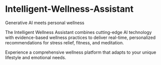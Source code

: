 # Intelligent-Wellness-Assistant
Generative AI meets personal wellness

The Intelligent Wellness Assistant combines cutting-edge AI technology with evidence-based wellness practices to deliver real-time, personalized recommendations for stress relief, fitness, and meditation.

Experience a comprehensive wellness platform that adapts to your unique lifestyle and emotional needs.
